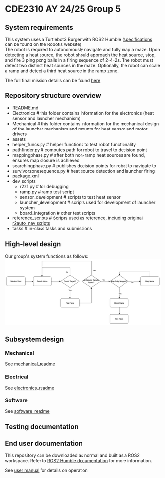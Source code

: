 # CDE2310 AY 24/25 Group 5

## System requirements
This system uses a Turtlebot3 Burger with ROS2 Humble ([specifications](https://emanual.robotis.com/docs/en/platform/turtlebot3/features/#specifications) can be found on the Robotis website)\
The robot is required to autonomously navigate and fully map a maze. Upon detecting a heat source, the robot should approach the heat source, stop, and fire 3 ping pong balls in a firing sequence of 2-4-2s. The robot must detect two distinct heat sources in the maze. Optionally, the robot can scale a ramp and detect a third heat source in the ramp zone.

The full final mission details can be found [here](https://github.com/NickInSynchronicity/EG2310_AY2024-25/blob/main/docs/Mission%20Readme.md)

## Repository structure overview

- README.md
- Electronics               # this folder contains information for the electronics (heat sensor and launcher mechanism)
- Mechanical                # this folder contains information for the mechanical design of the launcher mechanism and mounts for heat sensor and motor drivers
- assets
- helper_funcs.py           # helper functions to test robot functionality
- pathfinder.py             # computes path for robot to travel to decision point 
- mappingphase.py           # after both non-ramp heat sources are found, ensures map closure is achieved
- searchingphase.py         # publishes decision points for robot to navigate to
- survivorzonesequence.py   # heat source detection and launcher firing
- package.xml
- dev_scripts
    - r2z1.py                  # for debugging 
    - ramp.py                  # ramp test script
    - sensor_development       # scripts to test heat sensor
    - launcher_development     # scripts used for development of launcher system
    - board_integration        # other test scripts
- reference_scripts         # Scripts used as reference, including [original r2auto_nav scripts](https://github.com/NickInSynchronicity/r2auto_nav_CDE2310)
- tasks                     # in-class tasks and submissions


## High-level design
Our group's system functions as follows:
![system flowchart](assets/FinalSolution.png)


## Subsystem design

### Mechanical
See [mechanical_readme](Mechanical/mechanical_readme.md)
### Electrical
See [electronics_readme](Electronics/electronics_readme.md)

### Software
See [software_readme](software_readme.md)

## Testing documentation


## End user documentation
This repository can be downloaded as normal and built as a ROS2 workspace. Refer to [ROS2 Humble documentation](https://docs.ros.org/en/humble/Tutorials/Beginner-Client-Libraries/Creating-A-Workspace/Creating-A-Workspace.html) for more information. 



See [user manual](assets/end_user_documentation_v1.1.pdf) for details on operation
